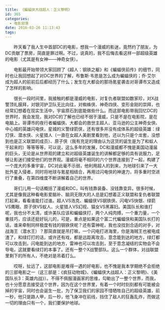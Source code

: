 ```yaml
---
title: 《蝙蝠侠大战超人：正义黎明》
id: 365
categories:
  - 电影部落
date: 2016-03-26 11:13:43
tags:
---
```


&emsp;&emsp;昨天看了我人生中首部DC的电影，想我一个漫威的影迷，竟然约了朋友，为DC贡献了票房，简直是罪过啊。不过，说真的，我不后悔去看这样一部超级英雄的电影（尤其是有女神——神奇女侠）。

<!--more-->
&emsp;&emsp;电影最开始带领大家回顾了《超人：钢铁之躯》和《蝙蝠侠前传》的细节，同时也让我回想起了对DC世界的了解，布鲁斯·韦恩是怎么成为蝙蝠侠的；乔·艾尔成为超人的前前后后都经历了什么；发生在大都会的那场氪星袭击对哥谭市又造成了怎样的影响。

&emsp;&emsp;很长一段时间里，我接触的都是漫威的电影，对复仇者联盟如数家珍，对X战警顶礼膜拜，对银河护卫队无比向往，对蜘蛛侠、神奇四侠、变形金刚的崇拜，也经常幻想着在现实生活中，宇宙原石到底能做些什么。而这部电影带我回忆DC的世界时，我会发现，我对DC的了解也已经不弱于漫威，只是不是在电影院，是在电脑上。哥谭市的夜行者蝙蝠侠、大都会的救世主超人、亚马逊的公主神奇女侠、中心城的英雄闪电侠，星城的义警绿箭侠，还有很多并没有成体系的超级英雄：绿灯侠、潜水侠、火星猎人（一直在女超人美剧里看到他，还以为只是个龙套，没想到也是正义联盟的成员）、原子侠（我有充足的理由认为这货的诞生是为了和蚁人干起来的）等等等等，可以说，这么多年的发展，DC和漫威都不愧是美国动漫届的巨头，无论是从世界观的建立和对超级英雄诞生的讲解都足够的具有说服力，足够让影迷们接受他们的世界观。漫威将毫不相同的六个世界连接到了一起，构建了一个庞大的多重宇宙，DC对此毫不示弱，他利用超人的到来，为地球引来了一大批外星入侵者，同时将地球与氪星相结合，再用过闪电侠的神速力，将多重时空进行了重叠，在第四维度不断讲解着自己的世界。

&emsp;&emsp;哥们儿用一句话概括了漫威和DC，叫有钱靠装备、没钱靠变异。很多时候，尤其是像我这种看电影爱脑补、脑洞无限大的人总是幻想着正义联盟和复仇者联盟打起来，看看谁能打过谁。超人VS浩克、蝙蝠侠VS钢铁侠、闪电VS快银、绿箭VS鹰眼、原子侠VS蚁人、火星猎人VS幻视、猫女VS黑寡妇。美国队长和谁打呢，我也分不太清，或许美队应该和蝙蝠侠打，两个人纯肉搏，一个重力量，一个重技巧，应该还挺好玩儿的，可是，重点是如果这个富二代蝙蝠侠和美国队长打的话，谁来牵制同样极度有钱的钢铁侠呢？还有雷神呢，我也没找到合适的对手，对战海王（潜水王）？那简直就是吊打嘛，一个闪电打进海里，你是海贼王也被电成渣了，和绿灯打的话，或许还有戏，都是远距离攻击，意念能到达的地方，绿灯都可以攻击到，闪电能到达的地方，雷神也可以攻击到，至于意念凝结的实物会不会导电，这就要看绿灯的本事了。还有一整个X战警部队。这么一个群体，对战联盟里剩下的所有人，不绝对是吊着打么。

&emsp;&emsp;哎呀，扯远了，这部电影是难得一遇的好电影，也不愧是我本学期绝不会拒绝的三部电影之一（这三部是：《疯狂动物城》、《蝙蝠侠大战超人：正义黎明》、《美国队长3：英雄内战》）。不得不佩服漫画家的思维，勾勒出了一整个世界，而我，也十分愿意去接受这个世界，因为在这个世界里，有着一个时时刻刻都有可能被会掉的宇宙，同时也会诞生一批，为了保卫我们的家园不惜牺牲自己的超级英雄，前一秒，他只是路人甲，后一秒，他飞身冲在前线，挡住了敌人的狂轰乱炸，而做这一切的理由只有一个，我们要保护地球。